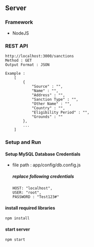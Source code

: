 ## Server 

### Framework
- NodeJS

### REST API
    http://localhost:3000/sanctions
    Method : GET
    Output Format : JSON
    
    Example : 
        [
            {
                "Source" : "",
                "Name" : "",
                "Address" : "",
                "Sanction Type" : "",
                "Other Name" : "",
                "Country" : "",
                "Eligibility Period" : "",
                "Grounds" : ""
            },
            ...
        ]

### Setup and Run
#### Setup MySQL Database Credentials
- file path : app/config/db.config.js 
    ##### replace following credentials
      HOST: "localhost",
      USER: "root",
      PASSWORD : "Test123#"
#### install required libraries 
    npm install
#### start server
    npm start
        
